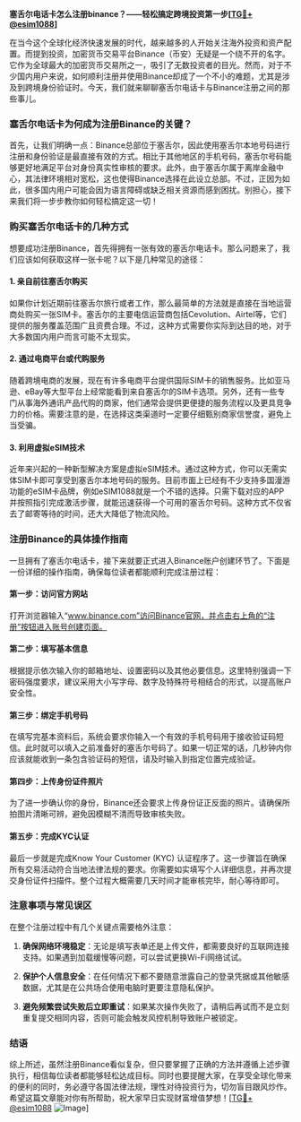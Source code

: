 **塞舌尔电话卡怎么注册binance？——轻松搞定跨境投资第一步[[TG💪+ @esim1088](https://t.me/s/esim1088)]**

在当今这个全球化经济快速发展的时代，越来越多的人开始关注海外投资和资产配置。而提到投资，加密货币交易平台Binance（币安）无疑是一个绕不开的名字。它作为全球最大的加密货币交易所之一，吸引了无数投资者的目光。然而，对于不少国内用户来说，如何顺利注册并使用Binance却成了一个不小的难题，尤其是涉及到跨境身份验证时。今天，我们就来聊聊塞舌尔电话卡与Binance注册之间的那些事儿。

### 塞舌尔电话卡为何成为注册Binance的关键？

首先，让我们明确一点：Binance总部位于塞舌尔，因此使用塞舌尔本地号码进行注册和身份验证是最直接有效的方式。相比于其他地区的手机号码，塞舌尔号码能够更好地满足平台对身份真实性审核的要求。此外，由于塞舌尔属于离岸金融中心，其法律环境相对宽松，这也使得Binance选择在此设立总部。不过，正因为如此，很多国内用户可能会因为语言障碍或缺乏相关资源而感到困扰。别担心，接下来我们将一步步教你如何轻松搞定这一切！

### 购买塞舌尔电话卡的几种方式

想要成功注册Binance，首先得拥有一张有效的塞舌尔电话卡。那么问题来了，我们应该如何获取这样一张卡呢？以下是几种常见的途径：

#### 1. **亲自前往塞舌尔购买**
如果你计划近期前往塞舌尔旅行或者工作，那么最简单的方法就是直接在当地运营商处购买一张SIM卡。塞舌尔的主要电信运营商包括Cevolution、Airtel等，它们提供的服务覆盖范围广且资费合理。不过，这种方式需要你实际到达目的地，对于大多数国内用户而言可能不太现实。

#### 2. **通过电商平台或代购服务**
随着跨境电商的发展，现在有许多电商平台提供国际SIM卡的销售服务。比如亚马逊、eBay等大型平台上经常能看到来自塞舌尔的SIM卡选项。另外，还有一些专门从事海外通讯产品代购的商家，他们通常会提供更便捷的服务流程以及更具竞争力的价格。需要注意的是，在选择这类渠道时一定要仔细甄别商家信誉度，避免上当受骗。

#### 3. **利用虚拟eSIM技术**
近年来兴起的一种新型解决方案是虚拟eSIM技术。通过这种方式，你可以无需实体SIM卡即可享受到塞舌尔本地号码的服务。目前市面上已经有不少支持多国漫游功能的eSIM卡品牌，例如eSIM1088就是一个不错的选择。只需下载对应的APP并按照指引完成激活步骤，就能迅速获得一个可用的塞舌尔号码。这种方式不仅省去了邮寄等待的时间，还大大降低了物流风险。

### 注册Binance的具体操作指南

一旦拥有了塞舌尔电话卡，接下来就要正式进入Binance账户创建环节了。下面是一份详细的操作指南，确保每位读者都能顺利完成注册过程：

#### 第一步：访问官方网站
打开浏览器输入“www.binance.com”访问Binance官网，并点击右上角的“注册”按钮进入账号创建页面。

#### 第二步：填写基本信息
根据提示依次输入你的邮箱地址、设置密码以及其他必要信息。这里特别强调一下密码强度要求，建议采用大小写字母、数字及特殊符号相结合的形式，以提高账户安全性。

#### 第三步：绑定手机号码
在填写完基本资料后，系统会要求你输入一个有效的手机号码用于接收验证码短信。此时就可以填入之前准备好的塞舌尔号码了。如果一切正常的话，几秒钟内你应该就能收到一条包含验证码的短信，请及时输入到指定位置完成验证。

#### 第四步：上传身份证件照片
为了进一步确认你的身份，Binance还会要求上传身份证正反面的照片。请确保所拍图片清晰可辨，避免因模糊不清而导致审核失败。

#### 第五步：完成KYC认证
最后一步就是完成Know Your Customer (KYC) 认证程序了。这一步骤旨在确保所有交易活动符合当地法律法规的要求。你需要如实填写个人详细信息，并再次提交身份证件扫描件。整个过程大概需要几天时间才能审核完毕，耐心等待即可。

### 注意事项与常见误区

在整个注册过程中有几个关键点需要格外注意：

1. **确保网络环境稳定**：无论是填写表单还是上传文件，都需要良好的互联网连接支持。如果遇到加载缓慢等问题，可以尝试更换Wi-Fi网络试试。
   
2. **保护个人信息安全**：在任何情况下都不要随意泄露自己的登录凭据或其他敏感数据，尤其是在公共场合使用电脑时更要注意隐私保护。

3. **避免频繁尝试失败后立即重试**：如果某次操作失败了，请稍后再试而不是立刻重复提交相同内容，否则可能会触发风控机制导致账户被锁定。

### 结语

综上所述，虽然注册Binance看似复杂，但只要掌握了正确的方法并遵循上述步骤执行，相信每位读者都能够轻松达成目标。同时也要提醒大家，在享受全球化带来的便利的同时，务必遵守各国法律法规，理性对待投资行为，切勿盲目跟风炒作。希望这篇文章能对你有所帮助，祝大家早日实现财富增值梦想！[[TG💪+ @esim1088](https://t.me/s/esim1088) ![Image](https://i.postimg.cc/4NQfJmqS/Snipaste-2025-05-13-00-14-12.png)]
